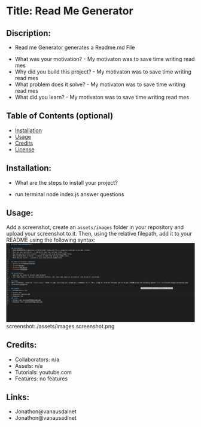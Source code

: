 # Title: Read Me Generator

## Discription:
* Read me Generator generates a Readme.md File
- What was your motivation? - My motivaton was to save time writing read mes
- Why did you build this project? - My motivaton was to save time writing read mes
- What problem does it solve? - My motivaton was to save time writing read mes
- What did you learn? - My motivaton was to save time writing read mes

## Table of Contents (optional)
- [Installation](#installation)
- [Usage](#usage)
- [Credits](#credits)
- [License](#license)

## Installation:
- What are the steps to install your project?
* run terminal node index.js answer questions

## Usage:
Add a screenshot, create an `assets/images` folder in your repository and upload your screenshot to it. Then, using the relative filepath, add it to your README using the following syntax: ![alt text](assets/images/screenshot.png)
screenshot:./assets/images.screenshot.png

## Credits:
* Collaborators: n/a
* Assets: n/a
* Tutorials: youtube.com
* Features: no features
## Links:
* Jonathon@vanausdalnet
* Jonathon@vanausadlnet
